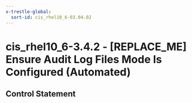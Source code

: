 ```yaml
---
x-trestle-global:
  sort-id: cis_rhel10_6-03.04.02
---
```


# cis_rhel10_6-3.4.2 - \[REPLACE_ME\] Ensure Audit Log Files Mode Is Configured (Automated)

## Control Statement
